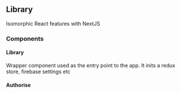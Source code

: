 ## Library

Isomorphic React features with NextJS

### Components

#### Library  

Wrapper component used as the entry point to the app. It inits a redux store, firebase settings etc

#### Authorise